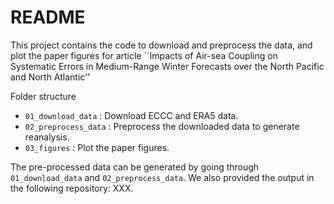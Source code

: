 # README

This project contains the code to download and preprocess the data, and plot the paper figures for article ``Impacts of Air-sea Coupling on Systematic Errors in Medium-Range Winter Forecasts over the North Pacific and North Atlantic''


Folder structure
- `01_download_data`   : Download ECCC and ERA5 data.
- `02_preprocess_data` : Preprocess the downloaded data to generate reanalysis.
- `03_figures`         : Plot the paper figures.

The pre-processed data can be generated by going through `01_download_data` and `02_preprocess_data`. We also provided the output in the following repository: XXX.


